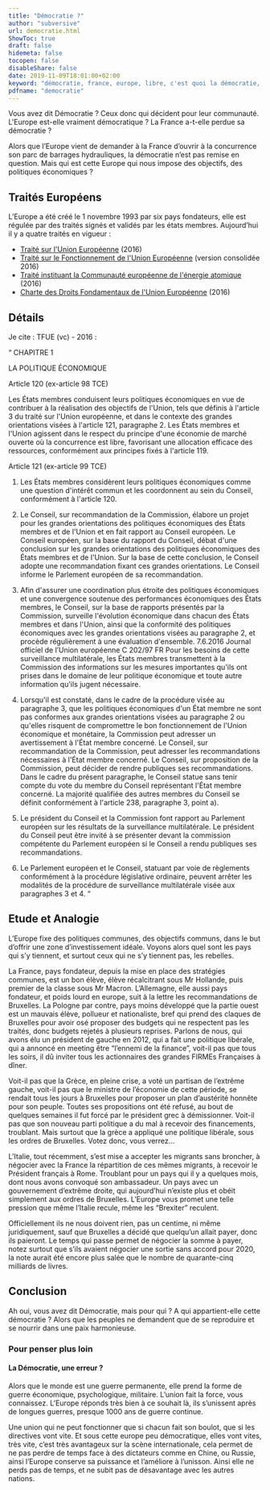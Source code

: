 ```yaml
---
title: "Démocratie ?"
author: "subversive"
url: democratie.html
ShowToc: true
draft: false
hidemeta: false
tocopen: false
disableShare: false
date: 2019-11-09T18:01:00+02:00
keyword: "démocratie, france, europe, libre, c'est quoi la démocratie, democratie définition, traités européen, politique économique, BCE"
pdfname: "democratie"
---
```


Vous avez dit Démocratie ? Ceux donc qui décident pour leur communauté. L'Europe est-elle vraiment démocratique ? La France a-t-elle perdue sa démocratie ?
<!--more-->

Alors que l’Europe vient de demander à la France d’ouvrir à la concurrence son parc de barrages hydrauliques, la démocratie n’est pas remise en question. Mais qui est cette Europe qui nous impose des objectifs, des politiques économiques ?

## Traités Européens

L’Europe a été créé le 1 novembre 1993 par six pays fondateurs, elle est régulée par des traités signés et validés par les états membres. Aujourd’hui il y a quatre traités en vigueur :

* [Traité sur l'Union Européenne](https://eur-lex.europa.eu/collection/eu-law/treaties/treaties-force.html?locale=fr#new-2-51) (2016)  
* [Traité sur le Fonctionnement de l'Union Européenne](https://eur-lex.europa.eu/collection/eu-law/treaties/treaties-force.html?locale=fr#new-2-52) (version consolidée 2016)  
* [Traité instituant la Communauté européenne de l'énergie atomique](https://eur-lex.europa.eu/collection/eu-law/treaties/treaties-force.html?locale=fr#new-2-53) (2016)  
* [Charte des Droits Fondamentaux de l'Union Européenne](https://eur-lex.europa.eu/collection/eu-law/treaties/treaties-force.html?locale=fr#new-2-54) (2016)  

## Détails

Je cite : TFUE (vc) - 2016 :

“ CHAPITRE 1

LA POLITIQUE ÉCONOMIQUE

Article 120 (ex-article 98 TCE)

Les États membres conduisent leurs politiques économiques en vue de contribuer à la réalisation des objectifs de l'Union, tels que définis à l'article 3 du traité sur l'Union européenne, et dans le contexte des grandes orientations visées à l'article 121, paragraphe 2. Les États membres et l'Union agissent dans le respect du principe d'une économie de marché ouverte où la concurrence est libre, favorisant une allocation efficace des ressources, conformément aux principes fixés à l'article 119.

Article 121 (ex-article 99 TCE)

1. Les États membres considèrent leurs politiques économiques comme une question d'intérêt commun et les coordonnent au sein du Conseil, conformément à l'article 120.

2. Le Conseil, sur recommandation de la Commission, élabore un projet pour les grandes orientations des politiques économiques des États membres et de l'Union et en fait rapport au Conseil européen. Le Conseil européen, sur la base du rapport du Conseil, débat d'une conclusion sur les grandes orientations des politiques économiques des États membres et de l'Union. Sur la base de cette conclusion, le Conseil adopte une recommandation fixant ces grandes orientations. Le Conseil informe le Parlement européen de sa recommandation.

3. Afin d'assurer une coordination plus étroite des politiques économiques et une convergence soutenue des performances économiques des États membres, le Conseil, sur la base de rapports présentés par la Commission, surveille l'évolution économique dans chacun des États membres et dans l'Union, ainsi que la conformité des politiques économiques avec les grandes orientations visées au paragraphe 2, et procède régulièrement à une évaluation d'ensemble. 7.6.2016 Journal officiel de l’Union européenne C 202/97 FR Pour les besoins de cette surveillance multilatérale, les États membres transmettent à la Commission des informations sur les mesures importantes qu'ils ont prises dans le domaine de leur politique économique et toute autre information qu'ils jugent nécessaire.

4. Lorsqu'il est constaté, dans le cadre de la procédure visée au paragraphe 3, que les politiques économiques d'un État membre ne sont pas conformes aux grandes orientations visées au paragraphe 2 ou qu'elles risquent de compromettre le bon fonctionnement de l'Union économique et monétaire, la Commission peut adresser un avertissement à l'État membre concerné. Le Conseil, sur recommandation de la Commission, peut adresser les recommandations nécessaires à l'État membre concerné. Le Conseil, sur proposition de la Commission, peut décider de rendre publiques ses recommandations. Dans le cadre du présent paragraphe, le Conseil statue sans tenir compte du vote du membre du Conseil représentant l'État membre concerné. La majorité qualifiée des autres membres du Conseil se définit conformément à l'article 238, paragraphe 3, point a).

5. Le président du Conseil et la Commission font rapport au Parlement européen sur les résultats de la surveillance multilatérale. Le président du Conseil peut être invité à se présenter devant la commission compétente du Parlement européen si le Conseil a rendu publiques ses recommandations.

6. Le Parlement européen et le Conseil, statuant par voie de règlements conformément à la procédure législative ordinaire, peuvent arrêter les modalités de la procédure de surveillance multilatérale visée aux paragraphes 3 et 4. “

## Etude et Analogie

L’Europe fixe des politiques communes, des objectifs communs, dans le but d’offrir une zone d’investissement idéale. Voyons alors quel sont les pays qui s’y tiennent, et surtout ceux qui ne s’y tiennent pas, les rebelles.

La France, pays fondateur, depuis la mise en place des stratégies communes, est un bon élève, élève récalcitrant sous Mr Hollande, puis premier de la classe sous Mr Macron. L’Allemagne, elle aussi pays fondateur, et poids lourd en europe, suit à la lettre les recommandations de Bruxelles. La Pologne par contre, pays moins développé que la partie ouest est un mauvais élève, pollueur et nationaliste, bref qui prend des claques de Bruxelles pour avoir osé proposer des budgets qui ne respectent pas les traités, donc budgets rejetés à plusieurs reprises. Parlons de nous, qui avons élu un président de gauche en 2012, qui a fait une politique libérale, qui a annoncé en meeting être “l’ennemi de la finance”, voit-il pas que tous les soirs, il dû inviter tous les actionnaires des grandes FIRMEs Françaises à dîner.

Voit-il pas que la Grèce, en pleine crise, a voté un partisan de l’extrême gauche, voit-il pas que le ministre de l’économie de cette période, se rendait tous les jours à Bruxelles pour proposer un plan d’austérité honnête pour son peuple. Toutes ses propositions ont été refusé, au bout de quelques semaines il fut forcé par le président grec à démissionner. Voit-il pas que son nouveau parti politique a du mal à recevoir des financements, troublant. Mais surtout que la grèce a appliqué une politique libérale, sous les ordres de Bruxelles. Votez donc, vous verrez…

L’Italie, tout récemment, s’est mise a accepter les migrants sans broncher, à négocier avec la France la répartition de ces mêmes migrants, à recevoir le Président français à Rome. Troublant pour un pays qui il y a quelques mois, dont nous avons convoqué son ambassadeur. Un pays avec un gouvernement d’extrême droite, qui aujourd’hui n’existe plus et obéit simplement aux ordres de Bruxelles. L’Europe vous promet une telle pression que même l’Italie recule, même les “Brexiter” reculent.

Officiellement ils ne nous doivent rien, pas un centime, ni même juridiquement, sauf que Bruxelles a décidé que quelqu’un allait payer, donc ils paieront. Le temps qui passe permet de négocier la somme à payer, notez surtout que s’ils avaient négocier une sortie sans accord pour 2020, la note aurait été encore plus salée que le nombre de quarante-cinq milliards de livres.

## Conclusion

Ah oui, vous avez dit Démocratie, mais pour qui ? A qui appartient-elle cette démocratie ? Alors que les peuples ne demandent que de se reproduire et se nourrir dans une paix harmonieuse.

### Pour penser plus loin

#### La Démocratie, une erreur ?

Alors que le monde est une guerre permanente, elle prend la forme de guerre économique, psychologique, militaire. L’union fait la force, vous connaissez. L’Europe réponds très bien à ce souhait là, ils s’unissent après de longues guerres, presque 1000 ans de guerre continue.

Une union qui ne peut fonctionner que si chacun fait son boulot, que si les directives vont vite. Et sous cette europe peu démocratique, elles vont vites, très vite, c’est très avantageux sur la scène internationale, cela permet de ne pas perdre de temps face à des dictateurs comme en Chine, ou Russie, ainsi l’Europe conserve sa puissance et l’améliore à l’unisson. Ainsi elle ne perds pas de temps, et ne subit pas de désavantage avec les autres nations.
